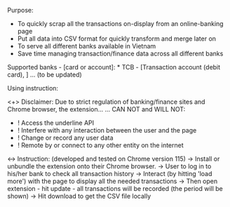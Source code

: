 Purpose: 
 * To quickly scrap all the transactions on-display from an online-banking page
 * Put all data into CSV format for quickly transform and merge later on
 * To serve all different banks available in Vietnam
 * Save time managing transaction/finance data across all different banks

Supported banks - [card or account]:
    * TCB - [Transaction account (debit card), ]
    ... (to be updated)

Using instruction:

<+> Disclaimer: Due to strict regulation of banking/finance sites and Chrome browser, the extension... 
... CAN NOT and WILL NOT:
* ! Access the underline API 
* ! Interfere with any interaction between the user and the page
* ! Change or record any user data 
* ! Remote by or connect to any other entity on the internet

<-> Instruction: (developed and tested on Chrome version 115)
 -> Install or unbundle the extension onto their Chrome browser.
 -> User to log in to his/her bank to check all transaction history
 -> Interact (by hitting 'load more') with the page to display all the needed transactions
 -> Then open extension - hit update - all transactions will be recorded (the period will be shown)
 -> Hit download to get the CSV file locally 
